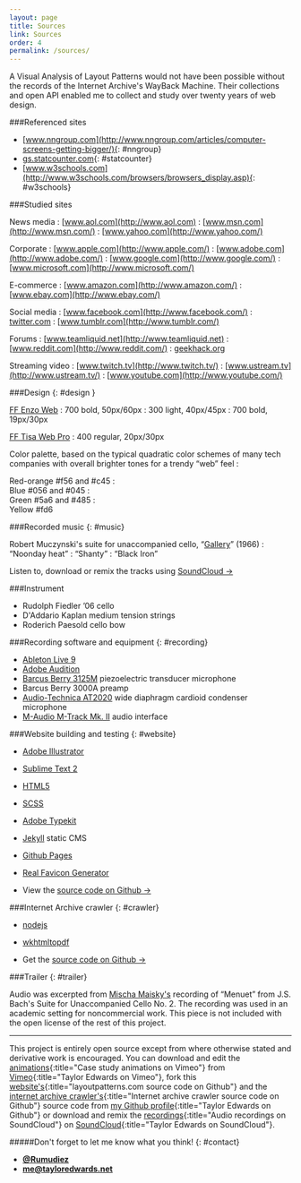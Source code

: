 ```yaml
---
layout: page
title: Sources
link: Sources
order: 4
permalink: /sources/
---
```


A Visual Analysis of Layout Patterns would not have been possible without the records of the Internet Archive's WayBack Machine. Their collections and open API enabled me to collect and study over twenty years of web design.

###Referenced sites

* [www.nngroup.com](http://www.nngroup.com/articles/computer-screens-getting-bigger/){: #nngroup}
* [gs.statcounter.com](http://gs.statcounter.com/#resolution-US-monthly-200903-201504){: #statcounter}
* [www.w3schools.com](http://www.w3schools.com/browsers/browsers_display.asp){: #w3schools}

###Studied sites

News media
: [www.aol.com](http://www.aol.com)
: [www.msn.com](http://www.msn.com/)
: [www.yahoo.com](http://www.yahoo.com/)

Corporate
: [www.apple.com](http://www.apple.com/)
: [www.adobe.com](http://www.adobe.com/)
: [www.google.com](http://www.google.com/)
: [www.microsoft.com](http://www.microsoft.com/)

E-commerce
: [www.amazon.com](http://www.amazon.com/)
: [www.ebay.com](http://www.ebay.com/)

Social media
: [www.facebook.com](http://www.facebook.com/)
: [twitter.com](http://twitter.com/)
: [www.tumblr.com](http://www.tumblr.com/)

Forums
: [www.teamliquid.net](http://www.teamliquid.net)
: [www.reddit.com](http://www.reddit.com/)
: [geekhack.org](http://geekhack.org/)

Streaming video
: [www.twitch.tv](http://www.twitch.tv/)
: [www.ustream.tv](http://www.ustream.tv/)
: [www.youtube.com](http://www.youtube.com/)

###Design
{: #design }

[FF Enzo Web](https://typekit.com/fonts/ff-enzo-web)
: 700 bold, 50px/60px
: 300 light, 40px/45px
: 700 bold, 19px/30px

[FF Tisa Web Pro](https://typekit.com/fonts/ff-tisa-web-pro)
: 400 regular, 20px/30px

Color palette, based on the typical quadratic color schemes of many tech companies with overall brighter tones for a trendy “web” feel
: <div class="box--red"></div><div class="box--darkred"></div> Red-orange #f56 and #c45
: <div class="box--blue"></div><div class="box--darkblue"></div> Blue #056 and #045
: <div class="box--green"></div><div class="box--darkgreen"></div> Green #5a6 and #485
: <div class="box--yellow"></div><div class="box"></div> Yellow #fd6

###Recorded music
{: #music}

Robert Muczynski's suite for unaccompanied cello, “[Gallery](http://www.sheetmusicplus.com/title/gallery-suite-sheet-music/3183263)” (1966)
: “Noonday heat”
: “Shanty”
: “Black Iron”

Listen to, download or remix the tracks using [SoundCloud &rarr;](https://soundcloud.com/rumudiez/sets/muczynskis-gallery-suite-for-unaccompanied-cello)

###Instrument

* Rudolph Fiedler ’06 cello
* D'Addario Kaplan medium tension strings
* Roderich Paesold cello bow

###Recording software and equipment
{: #recording}

* [Ableton Live 9](https://www.ableton.com/en/live/new-in-9/)
* [Adobe Audition](https://creative.adobe.com/products/audition)
* [Barcus Berry 3125M](http://barcusberry.com/product.cfm?ProductID=24) piezoelectric transducer microphone
* Barcus Berry 3000A preamp
* [Audio-Technica AT2020](http://www.audio-technica.com/cms/wired_mics/a0933a662b5ed0e2/) wide diaphragm cardioid condenser microphone
* [M-Audio M-Track Mk. II](http://www.m-audio.com/products/view/m-track-mkii#.VTXq9q3BzRY) audio interface

###Website building and testing
{: #website}

* [Adobe Illustrator](http://www.adobe.com/products/illustrator.html)
* [Sublime Text 2](http://www.sublimetext.com/2)
* [HTML5](https://developer.mozilla.org/en-US/docs/Web/Guide/HTML/HTML5)
* [SCSS](http://sass-lang.com/)
* [Adobe Typekit](https://typekit.com/)
* [Jekyll](http://jekyllrb.com/) static CMS
* [Github Pages](https://pages.github.com/)
* [Real Favicon Generator](http://realfavicongenerator.net/)

* View the [source code on Github &rarr;](https://github.com/Rumudiez/Layout-Patterns)

###Internet Archive crawler
{: #crawler}

* [nodejs](https://nodejs.org/)
* [wkhtmltopdf](http://wkhtmltopdf.org/)

* Get the [source code on Github &rarr;](https://github.com/Rumudiez/Web-Archive-Scraper)

###Trailer
{: #trailer}

Audio was excerpted from [Mischa Maisky's](https://www.youtube.com/watch?v=5kwAAES6QEs) recording of “Menuet” from J.S. Bach's Suite for Unaccompanied Cello No. 2. The recording was used in an academic setting for noncommercial work. This piece is not included with the open license of the rest of this project.

---

This project is entirely open source except from where otherwise stated and derivative work is encouraged. You can download and edit the [animations](https://vimeo.com/album/3382650){:title="Case study animations on Vimeo"} from [Vimeo](https://vimeo.com/rumudiez/){:title="Taylor Edwards on Vimeo"}, fork this [website's](https://github.com/Rumudiez/Layout-Patterns){:title="layoutpatterns.com source code on Github"} and the [internet archive crawler's](https://github.com/Rumudiez/Web-Archive-Scraper){:title="Internet archive crawler source code on Github"} source code from [my Github profile](https://github.com/Rumudiez/){:title="Taylor Edwards on Github"} or download and remix the [recordings](https://soundcloud.com/rumudiez/sets/muczynskis-gallery-suite-for-unaccompanied-cello){:title="Audio recordings on SoundCloud"} on [SoundCloud](https://soundcloud.com/rumudiez/){:title="Taylor Edwards on SoundCloud"}.

#####Don't forget to let me know what you think!
{: #contact}

* [**@Rumudiez**](https://twitter.com/rumudiez)
* [**me@tayloredwards.net**](mailto:me@tayloredwards.net)
